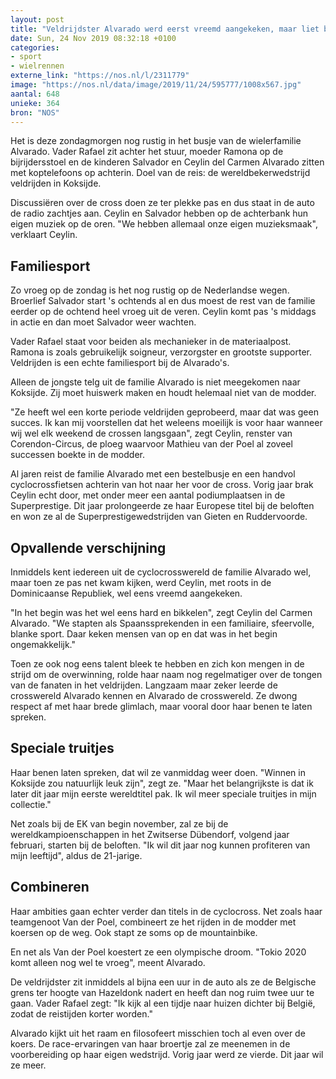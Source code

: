 ```yaml
---
layout: post
title: "Veldrijdster Alvarado werd eerst vreemd aangekeken, maar liet benen spreken"
date: Sun, 24 Nov 2019 08:32:18 +0100
categories: 
- sport 
- wielrennen 
externe_link: "https://nos.nl/l/2311779"
image: "https://nos.nl/data/image/2019/11/24/595777/1008x567.jpg"
aantal: 648
unieke: 364
bron: "NOS"
---
```


<p>Het is deze zondagmorgen nog rustig in het busje van de wielerfamilie Alvarado. Vader Rafael zit achter het stuur, moeder Ramona op de bijrijdersstoel en de kinderen Salvador en Ceylin del Carmen Alvarado zitten met koptelefoons op achterin. Doel van de reis: de wereldbekerwedstrijd veldrijden in Koksijde.</p>
<p>Discussiëren over de cross doen ze ter plekke pas en dus staat in de auto de radio zachtjes aan. Ceylin en Salvador hebben op de achterbank hun eigen muziek op de oren. "We hebben allemaal onze eigen muzieksmaak", verklaart Ceylin.</p>
<h2>Familiesport</h2>
<p>Zo vroeg op de zondag is het nog rustig op de Nederlandse wegen. Broerlief Salvador start 's ochtends al en dus moest de rest van de familie eerder op de ochtend heel vroeg uit de veren. Ceylin komt pas 's middags in actie en dan moet Salvador weer wachten.</p>
<p>Vader Rafael staat voor beiden als mechanieker in de materiaalpost. Ramona is zoals gebruikelijk soigneur, verzorgster en grootste supporter. Veldrijden is een echte familiesport bij de Alvarado's.</p>
<p>Alleen de jongste telg uit de familie Alvarado is niet meegekomen naar Koksijde. Zij moet huiswerk maken en houdt helemaal niet van de modder.</p>
<p>"Ze heeft wel een korte periode veldrijden geprobeerd, maar dat was geen succes. Ik kan mij voorstellen dat het weleens moeilijk is voor haar wanneer wij wel elk weekend de crossen langsgaan", zegt Ceylin, renster van Corendon-Circus, de ploeg waarvoor Mathieu van der Poel al zoveel successen boekte in de modder.</p>
<p>Al jaren reist de familie Alvarado met een bestelbusje en een handvol cyclocrossfietsen achterin van hot naar her voor de cross. Vorig jaar brak Ceylin echt door, met onder meer een aantal podiumplaatsen in de Superprestige. Dit jaar prolongeerde ze haar Europese titel bij de beloften en won ze al de Superprestigewedstrijden van Gieten en Ruddervoorde.</p>
<h2>Opvallende verschijning</h2>
<p>Inmiddels kent iedereen uit de cyclocrosswereld de familie Alvarado wel, maar toen ze pas net kwam kijken, werd Ceylin, met roots in de Dominicaanse Republiek, wel eens vreemd aangekeken.</p>
<p>"In het begin was het wel eens hard en bikkelen", zegt Ceylin del Carmen Alvarado. "We stapten als Spaanssprekenden in een familiaire, sfeervolle, blanke sport. Daar keken mensen van op en dat was in het begin ongemakkelijk."</p>
<p>Toen ze ook nog eens talent bleek te hebben en zich kon mengen in de strijd om de overwinning, rolde haar naam nog regelmatiger over de tongen van de fanaten in het veldrijden. Langzaam maar zeker leerde de crosswereld Alvarado kennen en Alvarado de crosswereld. Ze dwong respect af met haar brede glimlach, maar vooral door haar benen te laten spreken.</p>
<h2>Speciale truitjes</h2>
<p>Haar benen laten spreken, dat wil ze vanmiddag weer doen. "Winnen in Koksijde zou natuurlijk leuk zijn", zegt ze. "Maar het belangrijkste is dat ik later dit jaar mijn eerste wereldtitel pak. Ik wil meer speciale truitjes in mijn collectie."</p>
<p>Net zoals bij de EK van begin november, zal ze bij de wereldkampioenschappen in het Zwitserse Dübendorf, volgend jaar februari, starten bij de beloften. "Ik wil dit jaar nog kunnen profiteren van mijn leeftijd", aldus de 21-jarige.</p>
<h2>Combineren</h2>
<p>Haar ambities gaan echter verder dan titels in de cyclocross. Net zoals haar teamgenoot Van der Poel, combineert ze het rijden in de modder met koersen op de weg. Ook stapt ze soms op de mountainbike.</p>
<p>En net als Van der Poel koestert ze een olympische droom. "Tokio 2020 komt alleen nog wel te vroeg", meent Alvarado.</p>
<p>De veldrijdster zit inmiddels al bijna een uur in de auto als ze de Belgische grens ter hoogte van Hazeldonk nadert en heeft dan nog ruim twee uur te gaan. Vader Rafael zegt: "Ik kijk al een tijdje naar huizen dichter bij België, zodat de reistijden korter worden."</p>
<p>Alvarado kijkt uit het raam en filosofeert misschien toch al even over de koers. De race-ervaringen van haar broertje zal ze meenemen in de voorbereiding op haar eigen wedstrijd. Vorig jaar werd ze vierde. Dit jaar wil ze meer.</p>
